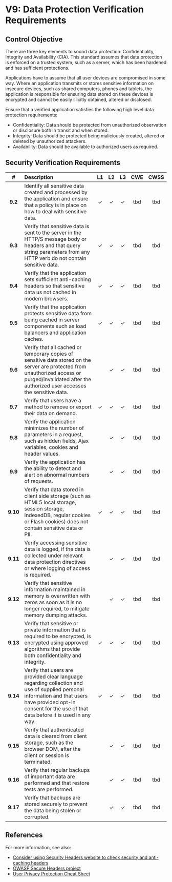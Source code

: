 # V9: Data Protection Verification Requirements

## Control Objective

There are three key elements to sound data protection: Confidentiality, Integrity and Availability (CIA). This standard assumes that data protection is enforced on a trusted system, such as a server, which has been hardened and has sufficient protections.

Applications have to assume that all user devices are compromised in some way. Where an application transmits or stores sensitive information on insecure devices, such as shared computers, phones and tablets, the application is responsible for ensuring data stored on these devices is encrypted and cannot be easily illicitly obtained, altered or disclosed.

Ensure that a verified application satisfies the following high level data protection requirements:

* Confidentiality: Data should be protected from unauthorized observation or disclosure both in transit and when stored.
* Integrity: Data should be protected being maliciously created, altered or deleted by unauthorized attackers.
* Availability: Data should be available to authorized users as required.

## Security Verification Requirements

| # | Description | L1 | L2 | L3 | CWE | CWSS |
| :---: | :--- | :---: | :---:| :---: | :---: | :---: |
| **9.2** | Identify all sensitive data created and processed by the application and ensure that a policy is in place on how to deal with sensitive data. | ✓ | ✓ | ✓ | tbd | tbd | 
| **9.3** | Verify that sensitive data is sent to the server in the HTTP/S message body or headers and that query string parameters from any HTTP verb do not contain sensitive data. | ✓ | ✓ | ✓ | tbd | tbd | 
| **9.4** | Verify that the application sets sufficient anti-caching headers so that sensitive data us not cached in modern browsers. | ✓ | ✓ | ✓ | tbd | tbd | 
| **9.5** | Verify that the application protects sensitive data from being cached in server components such as load balancers and application caches. | ✓ | ✓ | ✓ | tbd | tbd | 
| **9.6** | Verify that all cached or temporary copies of sensitive data stored on the server are protected from unauthorized access or purged/invalidated after the authorized user accesses the sensitive data. |  | ✓ | ✓ | tbd | tbd | 
| **9.7** | Verify that users have a method to remove or export their data on demand. | ✓ | ✓ | ✓ | tbd | tbd | 
| **9.8** | Verify the application minimizes the number of parameters in a request, such as hidden fields, Ajax variables, cookies and header values. |  | ✓ | ✓ | tbd | tbd | 
| **9.9** | Verify the application has the ability to detect and alert on abnormal numbers of requests. |  | ✓ | ✓ | tbd | tbd | 
| **9.10** | Verify that data stored in client side storage (such as HTML5 local storage, session storage, IndexedDB, regular cookies or Flash cookies) does not contain sensitive data or PII. | ✓ | ✓ | ✓ | tbd | tbd |
| **9.11** | Verify accessing sensitive data is logged, if the data is collected under relevant data protection directives or where logging of access is required. |  | ✓ | ✓ | tbd | tbd | 
| **9.12** | Verify that sensitive information maintained in memory is overwritten with zeros as soon as it is no longer required, to mitigate memory dumping attacks. |  | ✓ | ✓ | tbd | tbd |
| **9.13** | Verify that sensitive or private information that is required to be encrypted, is encrypted using approved algorithms that provide both confidentiality and integrity. | ✓ | ✓ | ✓ | tbd | tbd |
| **9.14** | Verify that users are provided clear language regarding collection and use of supplied personal information and that users have provided opt-in consent for the use of that data before it is used in any way. | ✓ | ✓ | ✓ | tbd | tbd | 
| **9.15** | Verify that authenticated data is cleared from client storage, such as the browser DOM, after the client or session is terminated. |  | ✓ | ✓ | tbd | tbd | 
| **9.16** | Verify that regular backups of important data are performed and that restore tests are performed. || ✓ | ✓ | tbd | tbd | 
| **9.17** | Verify that backups are stored securely to prevent the data being stolen or corrupted. || ✓ | ✓ | tbd | tbd | 

## References

For more information, see also:

* [Consider using Security Headers website to check security and anti-caching headers](https://securityheaders.io)
* [OWASP Secure Headers project](https://www.owasp.org/index.php/OWASP_Secure_Headers_Project)
* [User Privacy Protection Cheat Sheet](https://www.owasp.org/index.php/User_Privacy_Protection_Cheat_Sheet)
